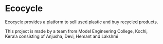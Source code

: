 # Ecocycle
Ecocycle provides a platform to sell used plastic and buy recycled products.

This project is made by a team from Model Engineering College, Kochi, Kerala consisting of Anjusha, Devi, Hemant and Lakshmi
